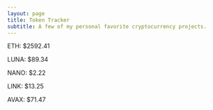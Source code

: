 ```yaml
---
layout: page
title: Token Tracker
subtitle: A few of my personal favorite cryptocurrency projects.
---
```


<!--BEGINCRYPTOINPUT-->
ETH: $2592.41

LUNA: $89.34

NANO: $2.22

LINK: $13.25

AVAX: $71.47

<!--ENDCRYPTOINPUT-->
